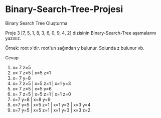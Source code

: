 # Binary-Search-Tree-Projesi
Binary Search Tree Oluşturma

Proje 3
[7, 5, 1, 8, 3, 6, 0, 9, 4, 2] dizisinin Binary-Search-Tree aşamalarını yazınız.

Örnek: root x'dir. root'un sağından y bulunur. Solunda z bulunur vb.

Cevap


1.  x= 7 z=5
2.  x= 7 z=5 | x=5 z=1
3.  x= 7 y=8
4.  x= 7 z=5 | x=5 z=1 | x=1 y=3
5.  x= 7 z=5 | x=5 y=6
6.  x= 7 z=5 | x=5 z=1 | x=1 z=0
7.  x=7 y=8  | x=8 y=9 
8.  x=7 y=5  | x=5 z=1 | x=1 y=3 | x=3 y=4
9.  x=7 y=5  | x=5 z=1 | x=1 y=3 | x=3 z=2





